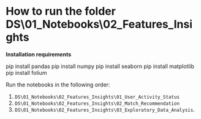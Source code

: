 # How to run the folder DS\01_Notebooks\02_Features_Insights


**Installation requirements**

pip install pandas
pip install numpy
pip install seaborn
pip install matplotlib
pip install folium


Run the notebooks in the following order:

1. `DS\01_Notebooks\02_Features_Insights\01_User_Activity_Status`
2. `DS\01_Notebooks\02_Features_Insights\02_Match_Recommendation`
3. `DS\01_Notebooks\02_Features_Insights\03_Exploratory_Data_Analysis`.
